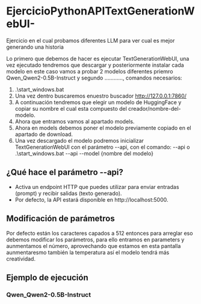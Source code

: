 # EjercicioPythonAPITextGenerationWebUI-
Ejercicio en el cual probamos diferentes LLM para ver cual es mejor generando una historia

Lo primero que debemos de hacer es ejecutar TextGenerationWebUI, una vez ejecutado tendremos que descargar y posteriormente instalar cada modelo en este caso vamos a probar 2 modelos diferentes priemro Qwen_Qwen2-0.5B-Instruct y segundo ............, comandos necesarios:

1. .\start_windows.bat
2. Una vez dentro buscaremos enuestro buscador http://127.0.0.1:7860/
3. A continuación tendremos que elegir un modelo de HuggingFace y copiar su nombre el cual esta compuesto del creador/nombre-del-modelo.
4. Ahora que entramos vamos al apartado models.
5. Ahora en models debemos poner el modelo previamente copiado en el apartado de download.
6. Una vez descargado el modelo podremos inicializar TextGenerationWebUI con el parámetro --api, con el comando: --api o .\start_windows.bat --api --model {nombre del modelo}
   
## ¿Qué hace el parámetro --api?

* Activa un endpoint HTTP que puedes utilizar para enviar entradas (prompt) y recibir salidas (texto generado).
* Por defecto, la API estará disponible en http://localhost:5000.

## Modificación de parámetros 
Por defecto están los caracteres capados a 512 entonces para arreglar eso debemos modificar los parámetros, para ello entramos en parameters y aunmentamos el número, aprovechando que estamos en esta pantalla aunmentaresmo también la temperatura así el modelo tendrá más creatividad.

## Ejemplo de ejecución

### Qwen_Qwen2-0.5B-Instruct
